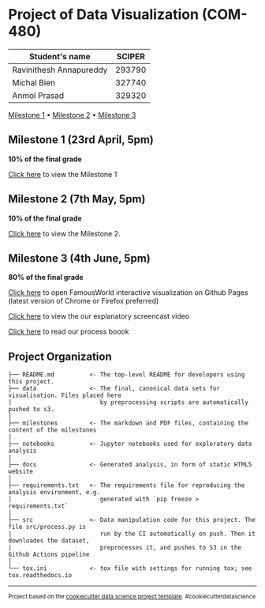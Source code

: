 # Project of Data Visualization (COM-480)

| Student's name          | SCIPER |
| ----------------------- | ------ |
| Ravinithesh Annapureddy | 293790 |
| Michal Bien             | 327740 |
| Anmol Prasad            | 329320 |

[Milestone 1](#milestone-1) • [Milestone 2](#milestone-2) • [Milestone 3](#milestone-3)

## Milestone 1 (23rd April, 5pm)

**10% of the final grade**

[Click here](./milestones/milestone1.md) to view the Milestone 1

## Milestone 2 (7th May, 5pm)

**10% of the final grade**

[Click here](./milestones/Milestone2.pdf) to view the Milestone 2.

## Milestone 3 (4th June, 5pm)

**80% of the final grade**

[Click here](https://com-480-data-visualization.github.io/data-visualization-project-2021-famousworld/) to open FamousWorld interactive visualization on Github Pages (latest version of Chrome or Firefox preferred)

[Click here](https://youtu.be/SFhU02K0KMg) to view the our explanatory screencast video

[Click here](./milestones/Process_Book.pdf) to read our process boook

## Project Organization

    ├── README.md          <- The top-level README for developers using this project.
    ├── data               <- The final, canonical data sets for visualisation. Files placed here
    |                         by preprocessing scripts are automatically pushed to s3.
    │
    ├── milestones         <- The markdown and PDF files, containing the content of the milestones
    |
    ├── notebooks          <- Jupyter notebooks used for exploratory data analysis
    |
    ├── docs               <- Generated analysis, in form of static HTML5 website
    │
    ├── requirements.txt   <- The requirements file for reproducing the analysis environment, e.g.
    │                         generated with `pip freeze > requirements.txt`
    │
    ├── src                <- Data manipulation code for this project. The file src/process.py is
    |                         run by the CI automatically on push. Then it downloades the dataset,
    |                         preprocesses it, and pushes to S3 in the Github Actions pipeline
    │
    └── tox.ini            <- tox file with settings for running tox; see tox.readthedocs.io

---

<p><small>Project based on the <a target="_blank" href="https://drivendata.github.io/cookiecutter-data-science/">cookiecutter data science project template</a>. #cookiecutterdatascience</small></p>
